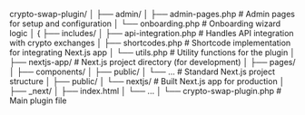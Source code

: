 

crypto-swap-plugin/
│
├── admin/
│   ├── admin-pages.php    # Admin pages for setup and configuration
│   └── onboarding.php     # Onboarding wizard logic
│
{
├── includes/
│   ├── api-integration.php    # Handles API integration with crypto exchanges
│   ├── shortcodes.php    # Shortcode implementation for integrating Next.js app
│   └── utils.php         # Utility functions for the plugin
│
├── nextjs-app/                # Next.js project directory (for development)
│   ├── pages/
│   ├── components/
│   ├── public/
│   └── ...                   # Standard Next.js project structure
│
├── public/
│   └── nextjs/                # Built Next.js app for production
│       ├── _next/
│       ├── index.html
│       └── ...
│
└── crypto-swap-plugin.php     # Main plugin file


